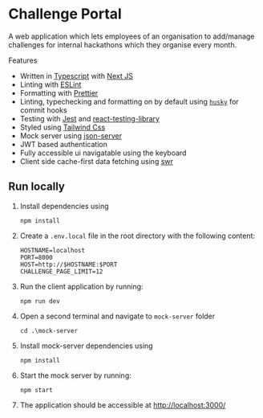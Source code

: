 # Challenge Portal
A web application which lets employees of an organisation to add/manage challenges for internal hackathons which they organise every month.

Features

- Written in [Typescript](https://www.typescriptlang.org/) with [Next JS](https://nextjs.org/)
- Linting with [ESLint](https://eslint.org/)
- Formatting with [Prettier](https://prettier.io/)
- Linting, typechecking and formatting on by default using [`husky`](https://github.com/typicode/husky) for commit hooks
- Testing with [Jest](https://jestjs.io/) and [react-testing-library](https://testing-library.com/docs/react-testing-library/intro)
- Styled using [Tailwind Css](https://tailwindcss.com/)
- Mock server using [json-server](https://github.com/typicode/json-server)
- JWT based authentication
- Fully accessible ui navigatable using the keyboard
- Client side cache-first data fetching using [swr](https://swr.vercel.app/)

## Run locally

1. Install dependencies using

   ```shell
   npm install
   ```

2. Create a `.env.local` file in the root directory with the following content:

   ```env
   HOSTNAME=localhost
   PORT=8000
   HOST=http://$HOSTNAME:$PORT
   CHALLENGE_PAGE_LIMIT=12
   ```

3. Run the client application by running:

   ```shell
   npm run dev
   ```

4. Open a second terminal and navigate to `mock-server` folder

   ```shell
   cd .\mock-server
   ```

5. Install mock-server dependencies using

   ```shell
   npm install
   ```

6. Start the mock server by running:

   ```shell
   npm start
   ```

7. The application should be accessible at <http://localhost:3000/>
